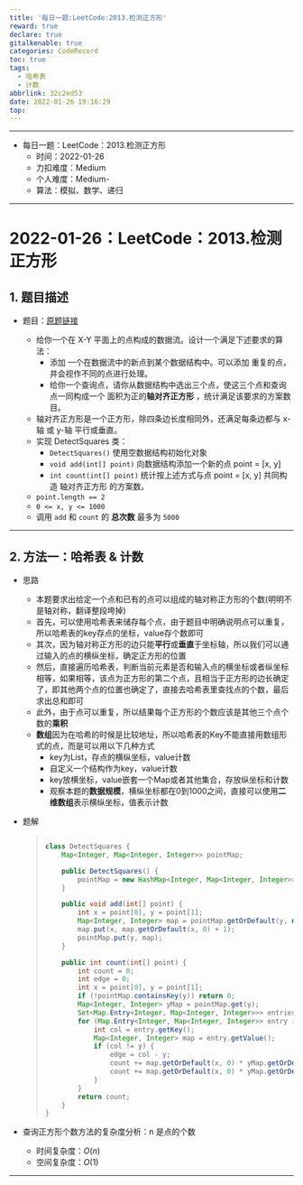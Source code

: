 ```yaml
---
title: '每日一题:LeetCode:2013.检测正方形'
reward: true
declare: true
gitalkenable: true
categories: CodeRecord
toc: true
tags:
  - 哈希表
  - 计数
abbrlink: 32c2ed53
date: 2022-01-26 19:16:29
top:
---
```

---

* 每日一题：LeetCode：2013.检测正方形
  * 时间：2022-01-26
  * 力扣难度：Medium
  * 个人难度：Medium-
  * 算法：模拟、数学、递归


---

<!-- more -->

# 2022-01-26：LeetCode：2013.检测正方形

## 1. 题目描述

* 题目：[原题链接](https://leetcode-cn.com/problems/detect-squares/)

  * 给你一个在 X-Y 平面上的点构成的数据流。设计一个满足下述要求的算法：
    * 添加 一个在数据流中的新点到某个数据结构中。可以添加 重复的点，并会视作不同的点进行处理。
    * 给你一个查询点，请你从数据结构中选出三个点，使这三个点和查询点一同构成一个 面积为正的**轴对齐正方形** ，统计满足该要求的方案数目。
  * 轴对齐正方形是一个正方形，除四条边长度相同外，还满足每条边都与 x-轴 或 y-轴 平行或垂直。
  * 实现 DetectSquares 类：
    * `DetectSquares()` 使用空数据结构初始化对象
    * `void add(int[] point)` 向数据结构添加一个新的点 point = [x, y]
    * `int count(int[] point)` 统计按上述方式与点 point = [x, y] 共同构造 轴对齐正方形 的方案数。
  * `point.length == 2`
  * `0 <= x, y <= 1000`
  * 调用 `add` 和 `count` 的 **总次数** 最多为 `5000`


---

## 2. 方法一：哈希表 & 计数

* 思路

  * 本题要求出给定一个点和已有的点可以组成的轴对称正方形的个数(明明不是轴对称，翻译整段垮掉)
  * 首先，可以使用哈希表来储存每个点，由于题目中明确说明点可以重复，所以哈希表的key存点的坐标，value存个数即可
  * 其次，因为轴对称正方形的边只能**平行**或**垂直**于坐标轴，所以我们可以通过输入的点的横纵坐标，确定正方形的位置
  * 然后，直接遍历哈希表，判断当前元素是否和输入点的横坐标或者纵坐标相等，如果相等，该点为正方形的第二个点，且相当于正方形的边长确定了，即其他两个点的位置也确定了，直接去哈希表里查找点的个数，最后求出总和即可
  * 此外，由于点可以重复，所以结果每个正方形的个数应该是其他三个点个数的**乘积**
  * **数组**因为在哈希的时候是比较地址，所以哈希表的Key不能直接用数组形式的点，而是可以用以下几种方式
    * key为List，存点的横纵坐标，value计数
    * 自定义一个结构作为key，value计数
    * key放横坐标，value嵌套一个Map或者其他集合，存放纵坐标和计数
    * 观察本题的**数据规模**，横纵坐标都在0到1000之间，直接可以使用**二维数组**表示横纵坐标，值表示计数

* 题解

  > ```java
  > 
  > class DetectSquares {
  >     Map<Integer, Map<Integer, Integer>> pointMap;
  > 
  >     public DetectSquares() {
  >         pointMap = new HashMap<Integer, Map<Integer, Integer>>();
  >     }
  > 
  >     public void add(int[] point) {
  >         int x = point[0], y = point[1];
  >         Map<Integer, Integer> map = pointMap.getOrDefault(y, new HashMap<>());
  >         map.put(x, map.getOrDefault(x, 0) + 1);
  >         pointMap.put(y, map);
  >     }
  > 
  >     public int count(int[] point) {
  >         int count = 0;
  >         int edge = 0;
  >         int x = point[0], y = point[1];
  >         if (!pointMap.containsKey(y)) return 0;
  >         Map<Integer, Integer> yMap = pointMap.get(y);
  >         Set<Map.Entry<Integer, Map<Integer, Integer>>> entries = pointMap.entrySet();
  >         for (Map.Entry<Integer, Map<Integer, Integer>> entry : entries) {
  >             int col = entry.getKey();
  >             Map<Integer, Integer> map = entry.getValue();
  >             if (col != y) {
  >                 edge = col - y;
  >                 count += map.getOrDefault(x, 0) * yMap.getOrDefault(x + edge, 0) * map.getOrDefault(x + edge, 0);
  >                 count += map.getOrDefault(x, 0) * yMap.getOrDefault(x - edge, 0) * map.getOrDefault(x - edge, 0);
  >             }
  >         }
  >         return count;
  >     }
  > }
  > ```
  
* 查询正方形个数方法的复杂度分析：n 是点的个数

  * 时间复杂度：$O(n)$
  * 空间复杂度：$O(1)$

---

